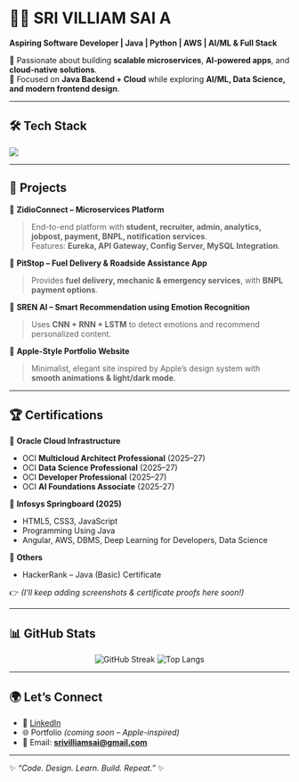 # 👨‍💻 SRI VILLIAM SAI A  

**Aspiring Software Developer | Java | Python | AWS | AI/ML & Full Stack**  

🚀 Passionate about building **scalable microservices**, **AI-powered apps**, and **cloud-native solutions**.  
📍 Focused on **Java Backend + Cloud** while exploring **AI/ML, Data Science, and modern frontend design**.  

---

## 🛠️ Tech Stack  

<img src="https://skillicons.dev/icons?i=java,python,cpp,javascript,html,css,spring,hibernate,nodejs,react,tailwind,figma,mysql,aws,azure,googlecloud,git,github,docker,maven" />

---

## 📂 Projects  

🔹 **ZidioConnect – Microservices Platform**  
> End-to-end platform with **student, recruiter, admin, analytics, jobpost, payment, BNPL, notification services**.  
> Features: **Eureka, API Gateway, Config Server, MySQL Integration**.  

🔹 **PitStop – Fuel Delivery & Roadside Assistance App**  
> Provides **fuel delivery, mechanic & emergency services**, with **BNPL payment options**.  

🔹 **SREN AI – Smart Recommendation using Emotion Recognition**  
> Uses **CNN + RNN + LSTM** to detect emotions and recommend personalized content.  

🔹 **Apple-Style Portfolio Website**  
> Minimalist, elegant site inspired by Apple’s design system with **smooth animations & light/dark mode**.  

---

## 🏆 Certifications  

📌 **Oracle Cloud Infrastructure**  
- OCI **Multicloud Architect Professional** (2025–27)  
- OCI **Data Science Professional** (2025–27)  
- OCI **Developer Professional** (2025–27)
- OCI **AI Foundations Associate** (2025-27)

📌 **Infosys Springboard (2025)**  
- HTML5, CSS3, JavaScript  
- Programming Using Java  
- Angular, AWS, DBMS, Deep Learning for Developers, Data Science  

📌 **Others**  
- HackerRank – Java (Basic) Certificate  

👉 *(I’ll keep adding screenshots & certificate proofs here soon!)*  

---

## 📊 GitHub Stats  

<p align="center">
  <img src="https://streak-stats.demolab.com?user=srivilliamsai&theme=radical&hide_border=true" alt="GitHub Streak" />
  <img src="https://github-readme-stats.vercel.app/api/top-langs/?username=srivilliamsai&layout=compact&theme=radical" alt="Top Langs" />
</p>

---

## 🌍 Let’s Connect  

- 💼 [LinkedIn](https://www.linkedin.com/in/srivilliamsai)  
- 🌐 Portfolio *(coming soon – Apple-inspired)*  
- 📧 Email: **srivilliamsai@gmail.com**  

---

✨ *“Code. Design. Learn. Build. Repeat.”* ✨
